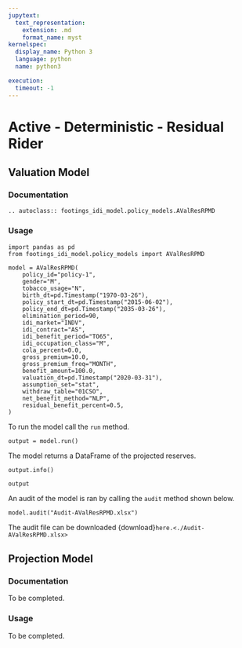 ```yaml
---
jupytext:
  text_representation:
    extension: .md
    format_name: myst
kernelspec:
  display_name: Python 3
  language: python
  name: python3

execution:
  timeout: -1
---
```



# Active - Deterministic - Residual Rider

## Valuation  Model

### Documentation

```{eval-rst}
.. autoclass:: footings_idi_model.policy_models.AValResRPMD
```

### Usage

```{code-cell} ipython3
import pandas as pd
from footings_idi_model.policy_models import AValResRPMD

model = AValResRPMD(
    policy_id="policy-1",
    gender="M",
    tobacco_usage="N",
    birth_dt=pd.Timestamp("1970-03-26"),
    policy_start_dt=pd.Timestamp("2015-06-02"),
    policy_end_dt=pd.Timestamp("2035-03-26"),
    elimination_period=90,
    idi_market="INDV",
    idi_contract="AS",
    idi_benefit_period="TO65",
    idi_occupation_class="M",
    cola_percent=0.0,
    gross_premium=10.0,
    gross_premium_freq="MONTH",
    benefit_amount=100.0,
    valuation_dt=pd.Timestamp("2020-03-31"),
    assumption_set="stat",
    withdraw_table="01CSO",
    net_benefit_method="NLP",
    residual_benefit_percent=0.5,
)
```

To run the model call the `run` method.

```{code-cell} ipython3
output = model.run()
```

The model returns a DataFrame of the projected reserves.

```{code-cell} ipython3
output.info()
```

```{code-cell} ipython3
output
```

An audit of the model is ran by calling the `audit` method shown below.

```{code-cell} ipython3
model.audit("Audit-AValResRPMD.xlsx")
```

The audit file can be downloaded {download}`here.<./Audit-AValResRPMD.xlsx>`

## Projection Model

### Documentation

To be completed.

### Usage

To be completed.
